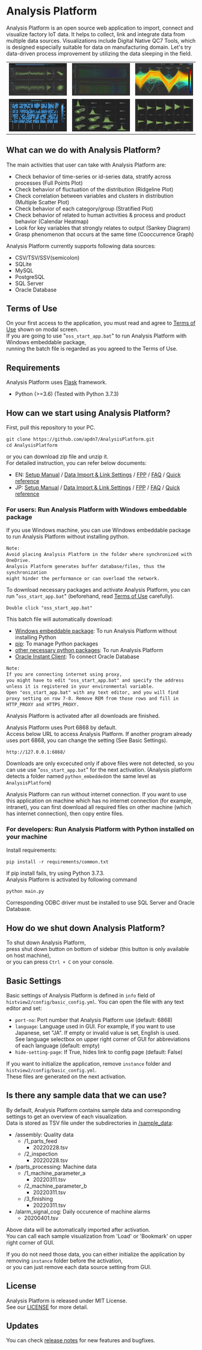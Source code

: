 # Analysis Platform

Analysis Platform is an open source web application to import, connect and visualize factory IoT data. It helps to collect, link and integrate data from multiple data sources.
Visualizations include Digital Native QC7 Tools, which is designed especially suitable for data on manufacturing domain.
Let's try data-driven process improvement by utilizing the data sleeping in the field.

<table border="0">
<tr>
<td><img src="histview2/config/image/FPP.png" alt="FPP" width="200"></td>
<td><img src="histview2/config/image/RLP.png" alt="FPP" width="200"></td>
<td><img src="histview2/config/image/PCP.png" alt="PCP" width="200"></td>
</tr>
<tr>
<td><img src="histview2/config/image/CHM.png" alt="CHM" width="200"></td>
<td><img src="histview2/config/image/MSP.png" alt="MSP" width="200"></td>
<td><img src="histview2/config/image/StP.png" alt="PCP" width="200"></td>
</tr>
</table>

## What can we do with Analysis Platform?

The main activities that user can take with Analysis Platform are:

* Check behavior of time-series or id-series data, stratify across processes (Full Points Plot)
* Check behavior of fluctuation of the distribution (Ridgeline Plot)
* Check correlation between variables and clusters in distribution (Multiple Scatter Plot)
* Check behavior of each category/group (Stratified Plot)
* Check behavior of related to human activities & process and product behavior (Calendar Heatmap)
* Look for key variables that strongly relates to output (Sankey Diagram)
* Grasp phenomenon that occurs at the same time (Cooccurrence Graph)

Analysis Platform currently supports following data sources:  

* CSV/TSV/SSV(semicolon)
* SQLite
* MySQL
* PostgreSQL
* SQL Server
* Oracle Database

## Terms of Use

On your first access to the application, you must read and agree to [Terms of Use](/about/terms_of_use_en.md) shown on modal screen.  
If you are going to use "`oss_start_app.bat`" to run Analysis Platform with
Windows embeddable package,  
running the batch file is regarded as you agreed to the Terms of Use.

## Requirements

Analysis Platform uses [Flask](https://flask.palletsprojects.com/en/latest/) framework. 

- Python (>=3.6) (Tested with Python 3.7.3)


## How can we start using Analysis Platform? 

First, pull this repository to your PC.  

```shell
git clone https://github.com/apdn7/AnalysisPlatform.git
cd AnalysisPlatform
```

or you can download zip file and unzip it.  
For detailed instruction, you can refer below documents:

- EN: [Setup Manual](https://github.com/apdn7/AnalysisPlatform/files/9314730/AP%2BDN7_setup_manual_EN_v1.0.pdf) / [Data Import & Link Settings](https://github.com/apdn7/AnalysisPlatform/files/9806411/AP%2BDN7_Setting_Manual_En0.pdf) / [FPP](https://github.com/apdn7/AnalysisPlatform/files/9806413/AP%2BDN7_User_Manual_FPP_En.pdf) / [FAQ](https://github.com/apdn7/AnalysisPlatform/files/9314734/AP%2BDN7_FAQ_EN_v1.0.pdf) / [Quick reference](https://github.com/apdn7/AnalysisPlatform/files/9314737/AP%2BDN7_v4.0_QuickReference_EN.pdf)
- JP: [Setup Manual](https://github.com/apdn7/AnalysisPlatform/files/9256466/AP%2BDN7_setup_manual_JP_v1.0.pdf) / [Data Import & Link Settings](https://github.com/apdn7/AnalysisPlatform/files/9806412/AP%2BDN7_Setting_Manual_Ver1.0_Jp.pdf) / [FPP](https://github.com/apdn7/AnalysisPlatform/files/9806414/AP-DN7_FPP_Jp0.pdf) / [FAQ](https://github.com/apdn7/AnalysisPlatform/files/9256487/AP%2BDN7_FAQ_JP_v1.0.pdf) / [Quick reference](https://github.com/apdn7/AnalysisPlatform/files/9314735/AP%2BDN7_v4.0_QuickReference_JP.pdf)


### For users: Run Analysis Platform with Windows embeddable package

If you use Windows machine, you can use Windows
embeddable package to run Analysis Platform 
without installing python.

```
Note:
Avoid placing Analysis Platform in the folder where synchronized with OneDrive.
Analysis Platform generates buffer database/files, thus the synchronization 
might hinder the performance or can overload the network.
```

To download necessary packages and activate Analysis Platform,
you can run "`oss_start_app.bat`" (beforehand, read [Terms of Use](/about/terms_of_use_en.md) carefully).

```
Double click "oss_start_app.bat"
```

This batch file will automatically
download:

* [Windows embeddable package](https://www.python.org/downloads/windows/): To run Analysis Platform without installing Python
* [pip](https://github.com/pypa/pip): To manage Python packages
* [other necessary python packages](requirements/common.txt): To run Analysis Platform
* [Oracle Instant Client](https://www.oracle.com/database/technologies/instant-client.html): To connect Oracle Database

```
Note:
If you are connecting internet using proxy, 
you might have to edit "oss_start_app.bat" and specify the address unless it is registered in your environmental variable.
Open "oss_start_app.bat" with any text editor, and you will find
proxy setting on row 7-8. Remove REM from those rows and fill in HTTP_PROXY and HTTPS_PROXY.
```

Analysis Platform is activated after all downloads are finished.

Analysis Platform uses Port 6868 by default.  
Access below URL to access Analysis Platform.
If another program already uses port 6868, you can change the setting (See Basic Settings).

```
http://127.0.0.1:6868/
```

Downloads are only excecuted only if above files were not detected, so you can use use "`oss_start_app.bat`" for the next activation. (Analysis platform detects a folder named `python_embedded`on the same level as `AnalysisPlatform`)

Analysis Platform can run without internet connection.
If you want to use this application on machine which has no internet connection (for example, intranet),
you can first download all required files on other machine (which has internet connection),
then copy entire files.

### For developers: Run Analysis Platform with Python installed on your machine

Install requirements:

```shell
pip install -r requirements/common.txt
```
If pip install fails, try using Python 3.7.3.  
Analysis Platform is activated by following command

```bash
python main.py
```

Corresponding ODBC driver must be installed to use SQL Server and Oracle Database.


## How do we shut down Analysis Platform?

To shut down Analysis Platform,   
press shut down button on bottom of sidebar (this button is only available on host machine),  
or you can press `Ctrl + C` on your console.

## Basic Settings

Basic settings of Analysis Platform is defined in 
`info` field of `histview2/config/basic_config.yml`.
You can open the file with any text editor and set:

* `port-no`: Port number that Analysis Platform use (default: 6868)
* `language`: Language used in GUI. For example, if you want to use Japanese, set "JA". If empty or invalid value is set, English is used.  
See language selectbox on upper right corner of GUI for abbreviations of each language (default: empty)
* `hide-setting-page`: If True, hides link to config page (default: False)

If you want to initialize the application, remove `instance` folder and `histview2/config/basic_config.yml`.  
These files are generated on the next activation.

## Is there any sample data that we can use?

By default, Analysis Platform contains sample data and corresponding settings to get an overview of each visualization.  
Data is stored as TSV file under the subdirectories in [/sample_data](/sample_data):

* /assembly: Quality data
  * /1_parts_feed
    * 20220228.tsv
  * /2_inspection
    * 20220228.tsv 
* /parts_processing: Machine data
  * /1_machine_parameter_a
    * 20220311.tsv
  * /2_machine_parameter_b
    * 20220311.tsv
  * /3_finishing
    * 20220311.tsv
* /alarm_signal_cog: Daily occurence of machine alarms
  * 20200401.tsv

Above data will be automatically imported after activation.  
You can call each sample visualization from 'Load' or 'Bookmark' on upper right corner of GUI.

If you do not need those data,
you can either initialize the application by removing `instance`
folder before the activation,  
or you can just remove each data source setting from GUI.

## License

Analysis Platform is released under MIT License.  
See our [LICENSE](LICENSE.md) for more detail.

## Updates

You can check [release notes](RELEASE.md) for new features and bugfixes.
